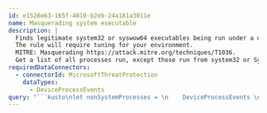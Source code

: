 ```yaml
---
id: e1528e63-165f-4810-b2eb-24a181a3011e
name: Masquerading system executable
description: |
  Finds legitimate system32 or syswow64 executables being run under a different name and in a different location.
  The rule will require tuning for your environment.
  MITRE: Masquerading https://attack.mitre.org/techniques/T1036.
  Get a list of all processes run, except those run from system32 or SysWOW64.
requiredDataConnectors:
  - connectorId: MicrosoftThreatProtection
    dataTypes:
      - DeviceProcessEvents
query: "```kusto\nlet nonSystemProcesses = \n    DeviceProcessEvents \n    | where Timestamp > ago(7d) //Adjust your desired date range here and set the data/time picker to 30 days \n    | where FolderPath !startswith @\"C:\\Windows\\system32\\\" and FolderPath !startswith @\"C:\\Windows\\SysWOW64\\\" and isnotempty(MD5)\n    and FileName !in~ (\"MpSigStub.exe\",\"GACUtil_20.exe\");\n//Get a list of MD5s of all procceses run from system32 or SysWOW64\nlet systemProcessHashes = \n    DeviceProcessEvents \n    | where Timestamp > ago(30d) //Keep this at 30 days so it uses all available data to compile the list of hashes\n    | where FolderPath startswith @\"C:\\Windows\\system32\\\" or FolderPath startswith @\"C:\\Windows\\SysWOW64\\\" and isnotempty(MD5) \n    and FileName !in~ (\"fileacl.exe\",\"WerFault.exe\")\n    | summarize LegitFolderPath=makeset(tolower(FolderPath)) by MD5, LegitFileName=FileName;\n//Join the two tables on MD5, where the filenames do not match\nsystemProcessHashes | join kind=inner (nonSystemProcesses) on MD5 | where tolower(LegitFileName)!=tolower(FileName)\n| project Timestamp, DeviceName, FileName, FolderPath, LegitFileName, LegitFolderPath, MD5, ProcessCommandLine, AccountName, InitiatingProcessFileName, InitiatingProcessParentFileName, ReportId, DeviceId\n| top 100 by Timestamp desc\n```"
---
```


